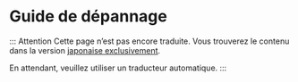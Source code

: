# Guide de dépannage
::: Attention
Cette page n’est pas encore traduite. Vous trouverez le contenu dans la version [japonaise exclusivement](/docs/admin/troubleshooting.html).

En attendant, veuillez utiliser un traducteur automatique.
:::
